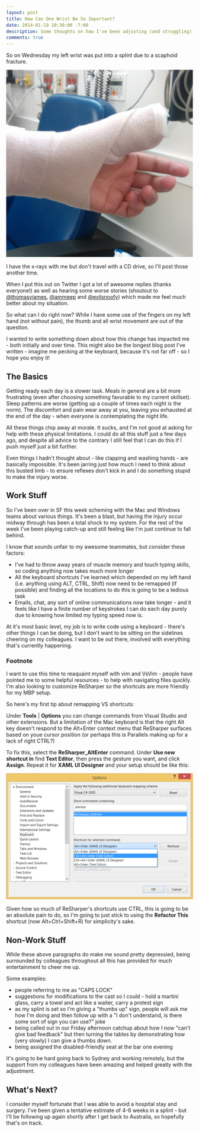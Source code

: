```yaml
---
layout: post
title: How Can One Wrist Be So Important?
date: 2014-01-19 10:30:00 -7:00
description: Some thoughts on how I've been adjusting (and struggling) with a recent wrist injury
comments: true
---
```


So on Wednesday my left wrist was put into a splint due to a scaphoid fracture.

![](/img/posts/wrist/thumb.png)

I have the x-rays with me but don't travel with a CD drive, so I'll post those another time.

When I put this out on Twitter I got a lot of awesome replies (thanks everyone!) as well as hearing some worse stories (shoutout to [@thomasvjames](https://twitter.com/thomasvjames), [@ammeep](https://twitter.com/ammeep) and [@evilsnoofy](https://twitter.com/evilsnoofy)) which made me feel much better about my situation.

So what can I do right now? While I have some use of the fingers on my left hand (not without pain), the thumb and all wrist movement are out of the question.

I wanted to write something down about how this change has impacted me - both initially and over time. This might also be the longest blog post I've written - imagine me pecking at the keyboard, because it's not far off - so I hope you enjoy it!

## The Basics

Getting ready each day is a slower task. Meals in general are a bit more frustrating (even after choosing something favurable to my current skillset). Sleep patterns are worse (getting up a couple of times each night is the norm). The discomfort and pain wear away at you, leaving you exhausted at the end of the day - when everyone is contemplating the night life.

All these things chip away at morale. It sucks, and I'm not good at asking for help with these physical limitations. I could do all this stuff just a few days ago, and despite all advice to the contrary I still feel that I can do this if I push myself just a bit further.

Even things I hadn't thought about - like clapping and washing hands - are basically impossible. It's been jarring just how much I need to think about this busted limb - to ensure reflexes don't kick in and I do something stupid to make the injury worse.

## Work Stuff

So I've been over in SF this week scheming with the Mac and Windows teams about various things. It's been a blast, but having the injury occur midway through has been a total shock to my system. For the rest of the week I've been playing catch-up and still feeling like I'm just continue to fall behind.

I know that sounds unfair to my awesome teammates, but consider these factors:

 - I've had to throw away years of muscle memory and touch typing skills, so coding anything now takes much more longer
 - All the keyboard shortcuts I've learned which depended on my left hand (i.e. anything using ALT, CTRL, Shift) now need to be remapped (if possible) and finding all the locations to do this is going to be a tedious task
 - Emails, chat, any sort of online communications now take longer - and it feels like I have a finite number of keystrokes I can do each day purely due to knowing how limited my typing speed now is.

At it's most basic level, my job is to write code using a keyboard - there's other things I can be doing, but I don't want to be sitting on the sidelines cheering on my colleagues. I want to be out there, involved with everything that's currently happening.

### Footnote

I want to use this time to reaquaint myself with vim and VsVim - people have pointed me to some helpful resources - to help with navigating files quickly. I'm also looking to customize ReSharper so the shortcuts are more friendly for my MBP setup.

So here's my first tip about remapping VS shortcuts:

Under **Tools** | **Options** you can change commands from Visual Studio and other extensions. But a limitation of the Mac keyboard is that the right Alt key doesn't respond to the Alt+Enter context menu that ReSharper surfaces based on youe cursor position (or perhaps this is Parallels making up for a lack of right CTRL?)

To fix this, select the **ReSharper_AltEnter** command. Under **Use new shortcut in** find **Text Editor**, then press the gesture you want, and click **Assign**. Repeat it for **XAML UI Designer** and your setup should be like this:

![](/img/posts/wrist/resharper.png)

Given how so much of ReSharper's shortcuts use CTRL, this is going to be an absolute pain to do, so I'm going to just stick to using the **Refactor This** shortcut (now Alt+Ctrl+Shift+R) for simplicity's sake.

## Non-Work Stuff

While these above paragraphs do make me sound pretty depressied, being surrounded by colleagues throughout all this has provided for much entertainment to cheer me up.

Some examples:

 - people referring to me as "CAPS LOCK"
 - suggestions for modifications to the cast so I could - hold a martini glass, carry a towel and act like a waiter, carry a protest sign
 - as my splint is set so I'm giving a "thumbs up" sign, people will ask me how I'm doing and then follow up with a "I don't understand, is there some sort of sign you can use?" joke
 - being called out in our Friday afternoon catchup about how I now "can't give bad feedback" but then turning the tables by demonstrating how (very slowly) I can give a thumbs down.
 - being assigned the disabled-friendly seat at the bar one evening

It's going to be hard going back to Sydney and working remotely, but the support from my colleagues have been amazing and helped greatly with the adjustment.

## What's Next?

I consider myself fortunate that I was able to avoid a hospital stay and surgery. I've been given a tentative estimate of 4-6 weeks in a splint - but I'll be following up again shortly after I get back to Australia, so hopefully that's on track.
